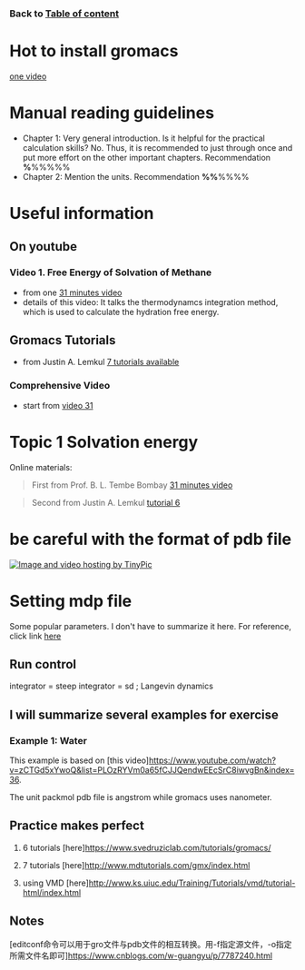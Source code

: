 ### Back to [Table of content](https://chongchong8.github.io/home/)
# Hot to install gromacs
[one video](https://www.youtube.com/watch?v=MoRXFKqQPIk&list=PLOzRYVm0a65fCJJQendwEEcSrC8iwvgBn&index=35)
# Manual reading guidelines
* Chapter 1: Very general introduction. Is it helpful for the practical calculation skills? No. Thus, it is recommended to just through once and put more effort on the other important chapters. Recommendation **%**%%%%%
* Chapter 2: Mention the units. Recommendation **%%**%%%%

# Useful information
## On youtube
### Video 1. Free Energy of Solvation of Methane
* from one [31 minutes video](https://www.youtube.com/watch?v=zodHyKUyUbM)
* details of this video: 
  It talks the thermodynamcs integration method, which is used to calculate the hydration free energy.
## Gromacs Tutorials
* from Justin A. Lemkul [7 tutorials available](http://www.mdtutorials.com/gmx/index.html)

### Comprehensive Video
* start from [video 31](https://www.youtube.com/watch?v=nKYrzrwaRmc&list=PLOzRYVm0a65fCJJQendwEEcSrC8iwvgBn&index=33)

# Topic 1 Solvation energy
Online materials:
> First from Prof. B. L. Tembe Bombay [31 minutes video](https://www.youtube.com/watch?v=zodHyKUyUbM)

> Second from Justin A. Lemkul [tutorial 6](http://www.mdtutorials.com/gmx/free_energy/index.html)
# be careful with the format of pdb file
<a href="http://tinypic.com?ref=2vjdhg5" target="_blank"><img src="http://i63.tinypic.com/2vjdhg5.png" border="0" alt="Image and video hosting by TinyPic"></a>
# Setting mdp file
Some popular parameters. I don't have to summarize it here. For reference, click link [here](http://manual.gromacs.org/documentation/2018/user-guide/mdp-options.html)
## Run control
integrator               = steep 
integrator               = sd       ; Langevin dynamics
## I will summarize several examples for exercise
### Example 1: Water
This example is based on [this video]https://www.youtube.com/watch?v=zCTGd5xYwoQ&list=PLOzRYVm0a65fCJJQendwEEcSrC8iwvgBn&index=36.

The unit packmol pdb file is angstrom while gromacs uses nanometer.

## Practice makes perfect
1. 6 tutorials [here]https://www.svedruziclab.com/tutorials/gromacs/

2. 7 tutorials [here]http://www.mdtutorials.com/gmx/index.html

3. using VMD [here]http://www.ks.uiuc.edu/Training/Tutorials/vmd/tutorial-html/index.html

## Notes
[editconf命令可以用于gro文件与pdb文件的相互转换。用-f指定源文件，-o指定所需文件名即可]https://www.cnblogs.com/w-guangyu/p/7787240.html

